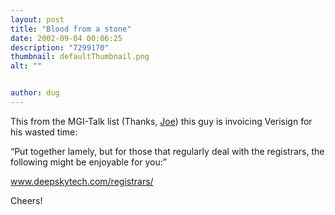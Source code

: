 ```yaml
---
layout: post
title: "Blood from a stone"
date: 2002-09-04 00:06:25
description: "7299170"
thumbnail: defaultThumbnail.png
alt: ""


author: dug
---
```


<p>This from the <span class="caps">MGI</span>-Talk list (Thanks, <a href="http://www.west21.com">Joe</a>) this guy is invoicing Verisign for his wasted time:</p>

<p><q>Put together lamely, but for those that regularly deal with the registrars, the following might be enjoyable for you:</q></p>

<p><a href="http://www.deepskytech.com/registrars/">www.deepskytech.com/registrars/</a></p>

<p>Cheers!</p>
